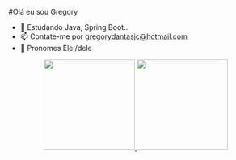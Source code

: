 #Olá eu sou Gregory

- 🌱 Estudando Java, Spring Boot..
- 📫 Contate-me por gregorydantasjc@hotmail.com
- 🧑 Pronomes Ele /dele

<div align="center">
  <a href="https://github.com/gregdantas">
  <img height="180em" src="https://github-readme-stats.vercel.app/api?username=gregdantas&show_icons=true&theme=tokyonight&include_all_commits=true&count_private=true"/>
  <img height="180em" src="https://github-readme-stats.vercel.app/api/top-langs/?username=gregdantas&layout=compact&langs_count=7&theme=tokyonight"/>
</div>
